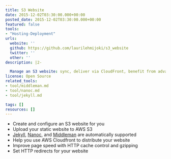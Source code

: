 ```yaml
---
title: S3 Website
date: 2015-12-02T03:30:00.000+00:00
posted_date: 2015-12-02T03:30:00.000+00:00
featured: false
tools:
- "Hosting-Deployment"
urls:
  website: ''
  github: https://github.com/laurilehmijoki/s3_website
  twitter: ''
  other: ''
description: |2-

  Manage an S3 website: sync, deliver via CloudFront, benefit from advanced S3 website features.
license: Open Source
related_tools:
- tool/middleman.md
- tool/nanoc.md
- tool/jekyll.md

tags: []
resources: []
---
```

* Create and configure an S3 website for you
* Upload your static website to AWS S3
* [Jekyll](http://jekyllrb.com/), [Nanoc](http://nanoc.ws/), and [Middleman](https://middlemanapp.com/) are automatically supported
* Help you use AWS Cloudfront to distribute your website
* Improve page speed with HTTP cache control and gzipping
* Set HTTP redirects for your website
